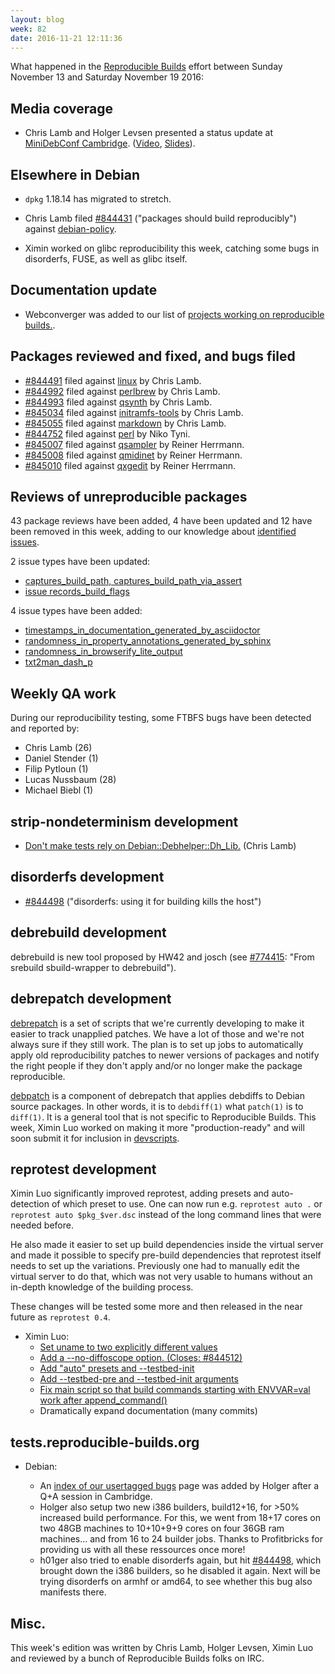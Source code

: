 ```yaml
---
layout: blog
week: 82
date: 2016-11-21 12:11:36
---
```


What happened in the [Reproducible
Builds](https://wiki.debian.org/ReproducibleBuilds) effort between Sunday November 13 and Saturday November 19 2016:

Media coverage
--------------

* Chris Lamb and Holger Levsen presented a status update at [MiniDebConf Cambridge](https://wiki.debian.org/DebianEvents/gb/2016/MiniDebConfCambridge). ([Video](http://meetings-archive.debian.net/pub/debian-meetings/2016/miniconf_cambridge16/reproducible_builds_status_update.webm), [Slides](https://people.debian.org/~lamby/2016-11-13-MiniDebConfCambridge)).

Elsewhere in Debian
-------------------

* `dpkg` 1.18.14 has migrated to stretch.

* Chris Lamb filed [#844431](https://bugs.debian.org/844431) ("packages should build reproducibly")  against [debian-policy](https://tracker.debian.org/pkg/debian-policy).

* Ximin worked on glibc reproducibility this week, catching some bugs in disorderfs, FUSE, as well as glibc itself.

Documentation update
--------------------

* Webconverger was added to our list of [projects working on reproducible builds.](https://reproducible-builds.org/who/).


Packages reviewed and fixed, and bugs filed
-------------------------------------------

* [#844491](https://bugs.debian.org/844491) filed against [linux](https://tracker.debian.org/pkg/linux) by Chris Lamb.
* [#844992](https://bugs.debian.org/844992) filed against [perlbrew](https://tracker.debian.org/pkg/perlbrew) by Chris Lamb.
* [#844993](https://bugs.debian.org/844993) filed against [qsynth](https://tracker.debian.org/pkg/qsynth) by Chris Lamb.
* [#845034](https://bugs.debian.org/845034) filed against [initramfs-tools](https://tracker.debian.org/pkg/initramfs-tools) by Chris Lamb.
* [#845055](https://bugs.debian.org/845055) filed against [markdown](https://tracker.debian.org/pkg/markdown) by Chris Lamb.
* [#844752](https://bugs.debian.org/844752) filed against [perl](https://tracker.debian.org/pkg/perl) by Niko Tyni.
* [#845007](https://bugs.debian.org/845007) filed against [qsampler](https://tracker.debian.org/pkg/qsampler) by Reiner Herrmann.
* [#845008](https://bugs.debian.org/845008) filed against [qmidinet](https://tracker.debian.org/pkg/qmidinet) by Reiner Herrmann.
* [#845010](https://bugs.debian.org/845010) filed against [qxgedit](https://tracker.debian.org/pkg/qxgedit) by Reiner Herrmann.

Reviews of unreproducible packages
----------------------------------

43 package reviews have been added, 4 have been updated and 12 have been removed in this week, adding to our knowledge about [identified issues](https://tests.reproducible-builds.org/debian/index_issues.html).

2 issue types have been updated:

- [captures\_build\_path, captures\_build\_path\_via\_assert](https://anonscm.debian.org/git/reproducible/notes.git/commit/?id=cb6c434)
- [issue records\_build\_flags](https://anonscm.debian.org/git/reproducible/notes.git/commit/?id=b3ddaca)

4 issue types have been added:

- [timestamps\_in\_documentation\_generated\_by\_asciidoctor](https://anonscm.debian.org/git/reproducible/notes.git/commit/?id=f0c8d20)
- [randomness\_in\_property\_annotations\_generated\_by\_sphinx](https://anonscm.debian.org/git/reproducible/notes.git/commit/?id=3c75254)
- [randomness\_in\_browserify\_lite\_output](https://anonscm.debian.org/git/reproducible/notes.git/commit/?id=c4cab7d)
- [txt2man\_dash\_p](https://anonscm.debian.org/git/reproducible/notes.git/commit/?id=c44d7b8)

Weekly QA work
--------------

During our reproducibility testing, some FTBFS bugs have been detected and
reported by:

 - Chris Lamb (26)
 - Daniel Stender (1)
 - Filip Pytloun (1)
 - Lucas Nussbaum (28)
 - Michael Biebl (1)

strip-nondeterminism development
--------------------------------

- [Don't make tests rely on Debian::Debhelper::Dh\_Lib.](https://anonscm.debian.org/git/reproducible/strip-nondeterminism.git/commit/?id=b9d5b06) (Chris Lamb)

disorderfs development
----------------------

* [#844498](https://bugs.debian.org/844498) ("disorderfs: using it for building kills the host")


debrebuild development
----------------------

debrebuild is new tool proposed by HW42 and josch (see [#774415](https://bugs.debian.org/774415): "From srebuild sbuild-wrapper to debrebuild").


debrepatch development
----------------------

[debrepatch](https://anonscm.debian.org/cgit/reproducible/debrepatch.git) is a
set of scripts that we're currently developing to make it easier to track
unapplied patches. We have a lot of those and we're not always sure if they still
work. The plan is to set up jobs to automatically apply old reproducibility
patches to newer versions of packages and notify the right people if they
don't apply and/or no longer make the package reproducible.

[debpatch](https://anonscm.debian.org/cgit/reproducible/debrepatch.git/tree/debpatch)
is a component of debrepatch that applies debdiffs to Debian source packages.
In other words, it is to `debdiff(1)` what `patch(1)` is to `diff(1)`. It is a
general tool that is not specific to Reproducible Builds. This week, Ximin Luo
worked on making it more "production-ready" and will soon submit it for
inclusion in [devscripts](https://packages.debian.org/sid/devscripts).


reprotest development
---------------------

Ximin Luo significantly improved reprotest, adding presets and auto-detection
of which preset to use. One can now run e.g. `reprotest auto .` or `reprotest
auto $pkg_$ver.dsc` instead of the long command lines that were needed before.

He also made it easier to set up build dependencies inside the virtual server
and made it possible to specify pre-build dependencies that reprotest itself
needs to set up the variations. Previously one had to manually edit the virtual
server to do that, which was not very usable to humans without an in-depth
knowledge of the building process.

These changes will be tested some more and then released in the near future as
`reprotest 0.4`.

- Ximin Luo:
  - [Set uname to two explicitly different values](https://anonscm.debian.org/git/reproducible/reprotest.git/commit/?id=f740336)
  - [Add a --no-diffoscope option. (Closes: #844512)](https://anonscm.debian.org/git/reproducible/reprotest.git/commit/?id=3dc708f)
  - [Add "auto" presets and --testbed-init](https://anonscm.debian.org/git/reproducible/reprotest.git/commit/?id=6b29511)
  - [Add --testbed-pre and --testbed-init arguments](https://anonscm.debian.org/git/reproducible/reprotest.git/commit/?id=a1838c4)
  - [Fix main script so that build commands starting with ENVVAR=val work after append\_command()](https://anonscm.debian.org/git/reproducible/reprotest.git/commit/?id=3feddf4)
  - Dramatically expand documentation (many commits)


tests.reproducible-builds.org
-----------------------

* Debian:

  * An [index of our usertagged bugs](https://tests.reproducible-builds.org/debian/index_bugs.html) page was added by Holger after a Q+A session in Cambridge.
  * Holger also setup two new i386 builders, build12+16, for >50% increased build performance. For this, we went from 18+17 cores on two 48GB machines to 10+10+9+9 cores on four 36GB ram machines… and from 16 to 24 builder jobs. Thanks to Profitbricks for providing us with all these ressources once more!
  * h01ger also tried to enable disorderfs again, but hit [#844498](https://bugs.debian.org/844498), which brought down the i386 builders, so he disabled it again. Next will be trying disorderfs on armhf or amd64, to see whether this bug also manifests there. 

Misc.
-----

This week's edition was written by Chris Lamb, Holger Levsen, Ximin Luo and reviewed by a bunch of Reproducible Builds folks on IRC.
